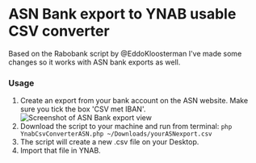 # ASN Bank export to YNAB usable CSV converter

Based on the Rabobank script by @EddoKloosterman I've made some changes so it works with ASN bank exports as well.

### Usage

1. Create an export from your bank account on the ASN website. Make sure you tick the box 'CSV met IBAN'.
![Screenshot of ASN Bank export view](http://cl.ly/1z1Q3u1o3S1j/Screen%20Shot%202015-12-09%20at%2019.40.23.png)
2. Download the script to your machine and run from terminal:
```php YnabCsvConverterASN.php ~/Downloads/yourASNexport.csv```
3. The script will create a new .csv file on your Desktop.
4. Import that file in YNAB.
